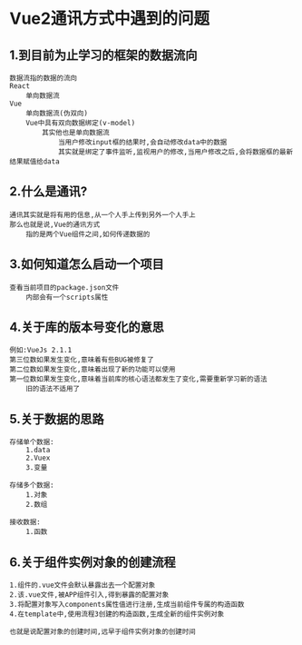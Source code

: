 # Vue2通讯方式中遇到的问题

## 1.到目前为止学习的框架的数据流向

```
数据流指的数据的流向
React
	单向数据流
Vue
	单向数据流(伪双向)
	Vue中具有双向数据绑定(v-model)
		其实他也是单向数据流
			当用户修改input框的结果时,会自动修改data中的数据
			其实就是绑定了事件监听,监视用户的修改,当用户修改之后,会将数据框的最新结果赋值给data
```

## 2.什么是通讯?

```
通讯其实就是将有用的信息,从一个人手上传到另外一个人手上
那么也就是说,Vue的通讯方式
	指的是两个Vue组件之间,如何传递数据的
```

## 3.如何知道怎么启动一个项目

```
查看当前项目的package.json文件
	内部会有一个scripts属性
```

## 4.关于库的版本号变化的意思

```
例如:VueJs 2.1.1
第三位数如果发生变化,意味着有些BUG被修复了
第二位数如果发生变化,意味着出现了新的功能可以使用
第一位数如果发生变化,意味着当前库的核心语法都发生了变化,需要重新学习新的语法
	旧的语法不适用了
```

## 5.关于数据的思路

```
存储单个数据:
	1.data
	2.Vuex
	3.变量
	
存储多个数据:
	1.对象
	2.数组
	
接收数据:
	1.函数
```

## 6.关于组件实例对象的创建流程

```
1.组件的.vue文件会默认暴露出去一个配置对象
2.该.vue文件,被APP组件引入,得到暴露的配置对象
3.将配置对象写入components属性值进行注册,生成当前组件专属的构造函数
4.在template中,使用流程3创建的构造函数,生成全新的组件实例对象

也就是说配置对象的创建时间,远早于组件实例对象的创建时间
```

